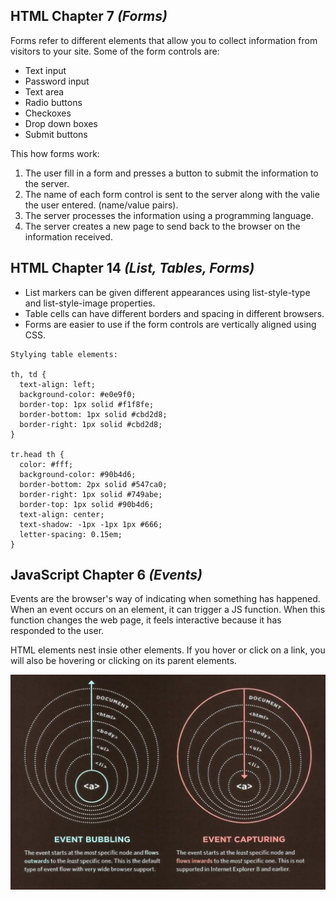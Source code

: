 ## HTML Chapter 7 *(Forms)*

Forms refer to different elements that allow you to collect information from visitors to your site. Some of the form controls are:
  - Text input
  - Password input
  - Text area 
  - Radio buttons
  - Checkoxes
  - Drop down boxes
  - Submit buttons

This how forms work:
1. The user fill in a form and presses a button to submit the information to the server.
2. The name of each form control is sent to the server along with the valie the user entered. (name/value pairs).
3. The server processes the information using a programming language.
4. The server creates a new page to send back to the browser on the information received. 

## HTML Chapter 14 *(List, Tables, Forms)*

- List markers can be given different appearances using list-style-type and list-style-image properties. 
- Table cells can have different borders and spacing in different browsers.
- Forms are easier to use if the form controls are vertically aligned using CSS.

```
Stylying table elements:

th, td {    
  text-align: left;    
  background-color: #e0e9f0;    
  border-top: 1px solid #f1f8fe;    
  border-bottom: 1px solid #cbd2d8;    
  border-right: 1px solid #cbd2d8;
}   

tr.head th {    
  color: #fff;    
  background-color: #90b4d6;    
  border-bottom: 2px solid #547ca0;    
  border-right: 1px solid #749abe;    
  border-top: 1px solid #90b4d6;    
  text-align: center;    
  text-shadow: -1px -1px 1px #666;    
  letter-spacing: 0.15em;
} 

```

## JavaScript Chapter 6 *(Events)*

Events are the browser's way of indicating when something has happened. When an event occurs on an element, it can trigger a JS function. When this function changes the web page, it feels interactive because it has responded to the user. 

HTML elements nest insie other elements. If you hover or click on a link, you will also be hovering or clicking on its parent elements. 

![Units of Type Size](img/Events.PNG)